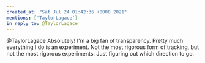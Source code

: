 ```yaml
---
created_at: "Sat Jul 24 01:42:36 +0000 2021"
mentions: ['TaylorLagace']
in_reply_to: @TaylorLagace
---
```


@TaylorLagace Absolutely! I'm a big fan of transparency. Pretty much everything I do is an experiment. Not the most rigorous form of tracking, but not the most rigorous experiments. Just figuring out which direction to go.